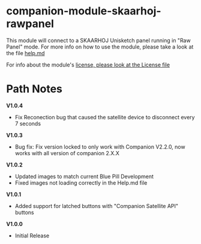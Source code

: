 # companion-module-skaarhoj-rawpanel

This module will connect to a SKAARHOJ Unisketch panel running in "Raw Panel" mode.
For more info on how to use the module, please take a look at the file [help.md](https://github.com/bitfocus/companion-module-skaarhoj-rawpanel/blob/main/HELP.md)

For info about the module's [license, please look at the License file](https://github.com/bitfocus/companion-module-skaarhoj-rawpanel/blob/main/LICENSE)

# Path Notes

**V1.0.4**
 - Fix Reconection bug that caused the satellite device to disconnect every 7 seconds

**V1.0.3**
 - Bug fix: Fix version locked to only work with Companion V2.2.0, now works with all version of companion 2.X.X

**V1.0.2**
 - Updated images to match current Blue Pill Development
 - Fixed images not loading correctly in the Help.md file

**V1.0.1**
 - Added support for latched buttons with "Companion Satellite API" buttons

**V1.0.0**
 - Initial Release
 
